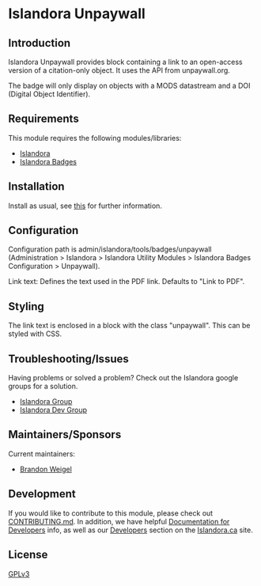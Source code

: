 # Islandora Unpaywall

## Introduction

Islandora Unpaywall provides block containing a link to an open-access version of a citation-only object. It uses the API from unpaywall.org. 

The badge will only display on objects with a MODS datastream and a DOI (Digital Object Identifier).

## Requirements

This module requires the following modules/libraries:

* [Islandora](https://github.com/islandora/islandora)
* [Islandora Badges](../../)

## Installation

Install as usual, see [this](https://drupal.org/documentation/install/modules-themes/modules-7) for further information.

## Configuration

Configuration path is admin/islandora/tools/badges/unpaywall (Administration > Islandora > Islandora Utility Modules > Islandora Badges Configuration > Unpaywall).

Link text: Defines the text used in the PDF link. Defaults to "Link to PDF".

## Styling
The link text is enclosed in a block with the class "unpaywall". This can be styled with CSS.

## Troubleshooting/Issues

Having problems or solved a problem? Check out the Islandora google groups for a solution.

* [Islandora Group](https://groups.google.com/forum/?hl=en&fromgroups#!forum/islandora)
* [Islandora Dev Group](https://groups.google.com/forum/?hl=en&fromgroups#!forum/islandora-dev)

## Maintainers/Sponsors

Current maintainers:

* [Brandon Weigel](https://github.com/bondjimbond)

## Development

If you would like to contribute to this module, please check out [CONTRIBUTING.md](CONTRIBUTING.md). In addition, we have helpful [Documentation for Developers](https://github.com/Islandora/islandora/wiki#wiki-documentation-for-developers) info, as well as our [Developers](http://islandora.ca/developers) section on the [Islandora.ca](http://islandora.ca) site.

## License

[GPLv3](http://www.gnu.org/licenses/gpl-3.0.txt)
